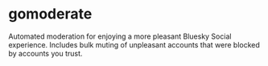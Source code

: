 # gomoderate
Automated moderation for enjoying a more pleasant Bluesky Social experience. Includes bulk muting of unpleasant accounts that were blocked by accounts you trust.
